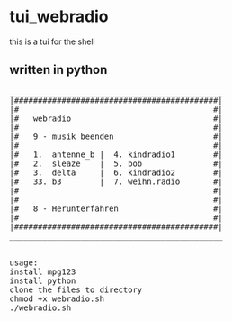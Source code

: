 # tui_webradio
this is a tui for the shell
## written in python 
<pre>
_____________________________________________
|###########################################|
|#                                         #|
|#   webradio                              #|
|#                                         #|
|#   9 - musik beenden                     #|
|#                                         #|
|#   1.  antenne_b |  4. kindradio1        #|
|#   2.  sleaze    |  5. bob               #|
|#   3.  delta     |  6. kindradio2        #|
|#   33. b3        |  7. weihn.radio       #|
|#                                         #|
|#                                         #|
|#   8 - Herunterfahren                    #|
|#                                         #|
|###########################################|
_____________________________________________


usage:
install mpg123
install python
clone the files to directory
chmod +x webradio.sh
./webradio.sh

